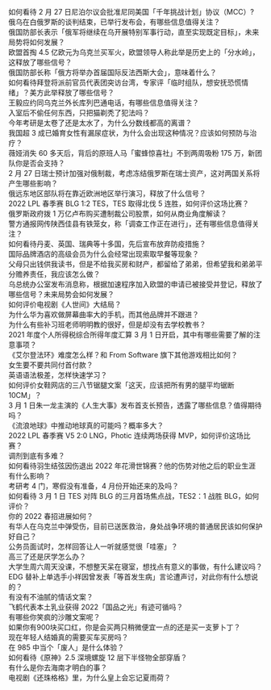 如何看待 2 月 27 日尼泊尔议会批准尼同美国「千年挑战计划」协议（MCC）?  
俄乌在白俄罗斯的谈判结束，已举行发布会，有哪些信息值得关注？  
俄国防部长表示「俄军将继续在乌开展特别军事行动，直至实现既定目标」，未来局势将如何发展？  
欧盟首掏 4.5 亿欧元为乌克兰买军火，欧盟领导人称此举是历史上的「分水岭」，这释放了哪些信号？  
俄国防部长称「俄方将举办首届国际反法西斯大会」，意味着什么？  
如何看待拜登将派前官员代表团突访台湾，专家评「临时组队，想安抚恐慌情绪」？美方此举释放了哪些信号？  
王毅应约同乌克兰外长库列巴通电话，有哪些信息值得关注？  
入室后不偷任何东西，只把猫剃秃了犯法吗？  
今年考研是太卷了还是太水了，为什么分数线都高的离谱？  
我国超 3 成已婚育女性有漏尿症状，为什么会出现这种情况？应该如何预防与治疗？  
薇娅消失 60 多天后，背后的原班人马「蜜蜂惊喜社」不到两周吸粉 175 万，新团队你是否会支持？  
2 月 27 日瑞士预计加强对俄制裁，考虑冻结俄罗斯在瑞士资产，这对两国关系将产生哪些影响？  
俄远东地区部队将在靠近欧洲地区举行演习，释放了什么信号？  
2022 LPL 春季赛 BLG 1:2 TES，TES 取得北伐 5 连胜，如何评价这场比赛？  
俄罗斯政府拨 1 万亿卢布购买遭制裁公司股票，如何从商业角度解读？  
警方通报网传陕西佳县有铁笼女，称「调查工作正在进行」，还有哪些信息值得关注？  
如何看待丹麦、英国、瑞典等十多国，先后宣布放弃防疫措施？  
国际品牌酒店的高级会员为什么会经常出现索取早餐等现象？  
父母只出钱供我读书，但是不给我买房和财产，都留给了弟弟，但希望我和弟弟平分赡养责任，我应该怎么做？  
乌总统办公室发布消息称，根据加速程序加入欧盟的申请已被接受并登记，释放了哪些信号？未来局势会如何发展？  
如何评价电视剧《人世间》大结局？  
为什么华为喜欢做屏幕曲率大的手机，而其他品牌并不跟进？  
为什么有些补习班老师明明教的很好，但是却没有去学校教书？  
2021 年度个人所得税综合所得年度汇算 3 月 1 日开启，其中有哪些需要了解的注意事项？  
《艾尔登法环》难度怎么样？和 From Software 旗下其他游戏相比如何？  
女生要不要共同付首付款？  
英语语法极差，怎样快速学习？  
如何评价女鞋网店的三八节锯腿文案「这天，应该把所有男的腿平均锯断 10CM」？  
3 月 1 日朱一龙主演的《人生大事》发布首支长预告，透露了哪些信息？值得期待吗？  
《流浪地球》中推动地球真的可能吗？概率多大？  
2022 LPL 春季赛 V5 2:0 LNG，Photic 连续两场获得 MVP，如何评价这场比赛？  
调剂到底有多难？  
如何看待羽生结弦因伤退出 2022 年花滑世锦赛？他的伤势对他之后的职业生涯有什么影响？  
考研考 4 门，寒假没有准备，4 月份开始还来的及吗？  
如何看待 3 月 1 日 TES 对阵 BLG 的三月首场焦点战，TES2：1 战胜 BLG，如何评价？  
你的 2022 春招进展如何？  
有华人在乌克兰中弹受伤，目前已送医救治，身处战争环境的普通居民该如何保护好自己？  
公务员面试时，怎样回答让人一听就感觉很「哇塞」？  
高三了还是厌学怎么办？  
大学生周六周天没课，不想整天呆在寝室，想找点有意义的事做，有什么建议吗？  
EDG 替补上单选手小祥因曾发表「等首发生病」言论遭声讨，对此你有什么想说的？  
有没有不油腻的情话文案？  
飞鹤代表本土乳业获得 2022「国品之光」有迹可循吗？  
有哪些你笑疯的沙雕文案呢？  
如果你有900块买口红，你是会买两只稍微便宜一点的还是买一支萝卜丁？  
现在年轻人结婚真的需要买车买房吗？  
在 985 中当个「废人」是什么体验？  
如何看待《原神》2.5 深境螺旋 12 层下半怪物全部穿盾？  
有什么是你去海南才明白的事？  
电视剧《还珠格格》里，为什么皇上会忘记夏雨荷？  

